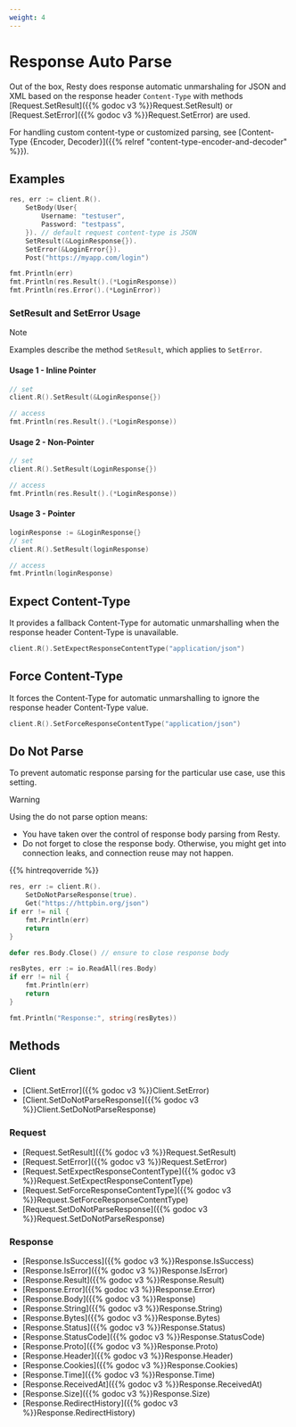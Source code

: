 ```yaml
---
weight: 4
---
```


# Response Auto Parse

Out of the box, Resty does response automatic unmarshaling for JSON and XML based on the response header `Content-Type` with methods [Request.SetResult]({{% godoc v3 %}}Request.SetResult) or [Request.SetError]({{% godoc v3 %}}Request.SetError) are used.

For handling custom content-type or customized parsing, see [Content-Type {Encoder, Decoder}]({{% relref "content-type-encoder-and-decoder" %}}).

## Examples

```go
res, err := client.R().
    SetBody(User{
        Username: "testuser",
        Password: "testpass",
    }). // default request content-type is JSON
    SetResult(&LoginResponse{}).
    SetError(&LoginError{}).
    Post("https://myapp.com/login")

fmt.Println(err)
fmt.Println(res.Result().(*LoginResponse))
fmt.Println(res.Error().(*LoginError))
```

### SetResult and SetError Usage

> [!NOTE]
> Examples describe the method `SetResult`, which applies to `SetError`.

#### Usage 1 - Inline Pointer

```go
// set
client.R().SetResult(&LoginResponse{})

// access
fmt.Println(res.Result().(*LoginResponse))
```

#### Usage 2 - Non-Pointer

```go
// set
client.R().SetResult(LoginResponse{})

// access
fmt.Println(res.Result().(*LoginResponse))
```

#### Usage 3 - Pointer

```go
loginResponse := &LoginResponse{}
// set
client.R().SetResult(loginResponse)

// access
fmt.Println(loginResponse)
```

## Expect Content-Type

It provides a fallback Content-Type for automatic unmarshalling when the response header Content-Type is unavailable.

```go
client.R().SetExpectResponseContentType("application/json")
```

## Force Content-Type

It forces the Content-Type for automatic unmarshalling to ignore the response header Content-Type value.

```go
client.R().SetForceResponseContentType("application/json")
```

## Do Not Parse

To prevent automatic response parsing for the particular use case, use this setting.

> [!WARNING]
> Using the do not parse option means:
> * You have taken over the control of response body parsing from Resty.
> * Do not forget to close the response body. Otherwise, you might get into connection leaks, and connection reuse may not happen.

{{% hintreqoverride %}}

```go
res, err := client.R().
    SetDoNotParseResponse(true).
    Get("https://httpbin.org/json")
if err != nil {
    fmt.Println(err)
    return
}

defer res.Body.Close() // ensure to close response body

resBytes, err := io.ReadAll(res.Body)
if err != nil {
    fmt.Println(err)
    return
}

fmt.Println("Response:", string(resBytes))
```

## Methods

### Client

* [Client.SetError]({{% godoc v3 %}}Client.SetError)
* [Client.SetDoNotParseResponse]({{% godoc v3 %}}Client.SetDoNotParseResponse)

### Request

* [Request.SetResult]({{% godoc v3 %}}Request.SetResult)
* [Request.SetError]({{% godoc v3 %}}Request.SetError)
* [Request.SetExpectResponseContentType]({{% godoc v3 %}}Request.SetExpectResponseContentType)
* [Request.SetForceResponseContentType]({{% godoc v3 %}}Request.SetForceResponseContentType)
* [Request.SetDoNotParseResponse]({{% godoc v3 %}}Request.SetDoNotParseResponse)

### Response

* [Response.IsSuccess]({{% godoc v3 %}}Response.IsSuccess)
* [Response.IsError]({{% godoc v3 %}}Response.IsError)
* [Response.Result]({{% godoc v3 %}}Response.Result)
* [Response.Error]({{% godoc v3 %}}Response.Error)
* [Response.Body]({{% godoc v3 %}}Response)
* [Response.String]({{% godoc v3 %}}Response.String)
* [Response.Bytes]({{% godoc v3 %}}Response.Bytes)
* [Response.Status]({{% godoc v3 %}}Response.Status)
* [Response.StatusCode]({{% godoc v3 %}}Response.StatusCode)
* [Response.Proto]({{% godoc v3 %}}Response.Proto)
* [Response.Header]({{% godoc v3 %}}Response.Header)
* [Response.Cookies]({{% godoc v3 %}}Response.Cookies)
* [Response.Time]({{% godoc v3 %}}Response.Time)
* [Response.ReceivedAt]({{% godoc v3 %}}Response.ReceivedAt)
* [Response.Size]({{% godoc v3 %}}Response.Size)
* [Response.RedirectHistory]({{% godoc v3 %}}Response.RedirectHistory)
